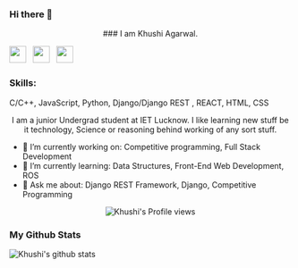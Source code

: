 ### Hi there 👋

<p align='center' markdown="1">
  ### I am Khushi Agarwal.

  
<a href="https://www.linkedin.com/in/khushiagarwal/"><img height="30" src="https://raw.githubusercontent.com/peterthehan/peterthehan/master/assets/linkedin.svg?raw=true"></a>&nbsp;&nbsp;
<a href="https://www.instagram.com/khushiagarwal846/"><img height="30" src="https://media.giphy.com/media/SwyH7oWi2vhkOjCwiJ/giphy.gif?raw=true"></a>&nbsp;&nbsp;
<a href="https://www.facebook.com/profile.php?id=100055184105814"><img height="30" src="https://raw.githubusercontent.com/peterthehan/peterthehan/master/assets/facebook.svg?raw=true"></a>&nbsp;&nbsp;
</p>

### Skills: 
C/C++, JavaScript, Python, Django/Django REST , REACT, HTML, CSS

<p align='center'>
  I am a junior Undergrad student at IET Lucknow. I like learning new stuff be it technology, Science or reasoning behind working of any sort stuff. 
</p>

- 🔭 I’m currently working on: Competitive programming, Full Stack Development
- 🌱 I’m currently learning: Data Structures, Front-End Web Development, ROS 
- 💬 Ask me about: Django REST Framework, Django, Competitive Programming

<div align='center'>
 
![Khushi's Profile views](https://komarev.com/ghpvc/?username=hi-18-K)

</div>



### My Github Stats
 ![Khushi's github stats](https://github-readme-stats.vercel.app/api?username=hi-18-K&count_private=true)
